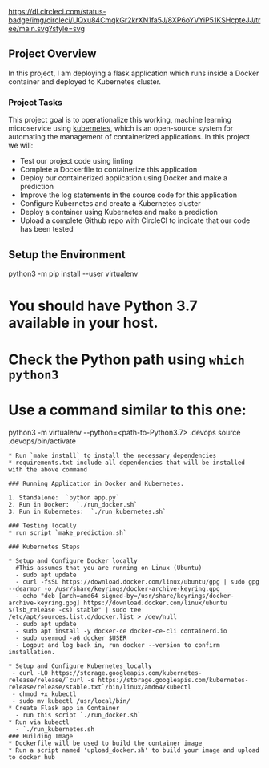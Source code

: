 https://dl.circleci.com/status-badge/img/circleci/UQxu84CmqkGr2krXN1fa5J/8XP6oYVYiP51KSHcpteJJ/tree/main.svg?style=svg


## Project Overview

In this project, I am deploying a flask application which runs inside a Docker container and deployed to Kubernetes cluster.

### Project Tasks

This project goal is to operationalize this working, machine learning microservice using [kubernetes](https://kubernetes.io/), which is an open-source system for automating the management of containerized applications. In this project we will:
* Test our project code using linting
* Complete a Dockerfile to containerize this application
* Deploy our containerized application using Docker and make a prediction
* Improve the log statements in the source code for this application
* Configure Kubernetes and create a Kubernetes cluster
* Deploy a container using Kubernetes and make a prediction
* Upload a complete Github repo with CircleCI to indicate that our code has been tested

## Setup the Environment
python3 -m pip install --user virtualenv
# You should have Python 3.7 available in your host. 
# Check the Python path using `which python3`
# Use a command similar to this one:
python3 -m virtualenv --python=<path-to-Python3.7> .devops
source .devops/bin/activate
```
* Run `make install` to install the necessary dependencies
* requirements.txt include all dependencies that will be installed with the above command

### Running Application in Docker and Kubernetes.

1. Standalone:  `python app.py`
2. Run in Docker:  `./run_docker.sh`
3. Run in Kubernetes:  `./run_kubernetes.sh`

### Testing locally
* run script `make_prediction.sh`

### Kubernetes Steps

* Setup and Configure Docker locally
  #This assumes that you are running on Linux (Ubuntu)
  - sudo apt update
  - curl -fsSL https://download.docker.com/linux/ubuntu/gpg | sudo gpg --dearmor -o /usr/share/keyrings/docker-archive-keyring.gpg
  - echo "deb [arch=amd64 signed-by=/usr/share/keyrings/docker-archive-keyring.gpg] https://download.docker.com/linux/ubuntu $(lsb_release -cs) stable" | sudo tee /etc/apt/sources.list.d/docker.list > /dev/null
  - sudo apt update
  - sudo apt install -y docker-ce docker-ce-cli containerd.io
  - sudo usermod -aG docker $USER
  - Logout and log back in, run docker --version to confirm installation. 

* Setup and Configure Kubernetes locally
 - curl -LO https://storage.googleapis.com/kubernetes-release/release/`curl -s https://storage.googleapis.com/kubernetes-release/release/stable.txt`/bin/linux/amd64/kubectl
 - chmod +x kubectl
 - sudo mv kubectl /usr/local/bin/
* Create Flask app in Container
  - run this script `./run_docker.sh`
* Run via kubectl
  - `./run_kubernetes.sh
### Building Image
* Dockerfile will be used to build the container image
* Run a script named 'upload_docker.sh' to build your image and upload to docker hub
